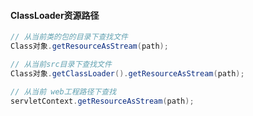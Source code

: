 #### ClassLoader资源路径

```java
// 从当前类的包的目录下查找文件
Class对象.getResourceAsStream(path); 

// 从当前src目录下查找文件
Class对象.getClassLoader().getResourceAsStream(path); 

// 从当前 web工程路径下查找
servletContext.getResourceAsStream(path);
```

